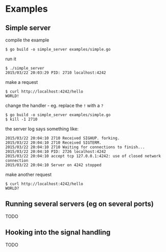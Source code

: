 # Examples

## Simple server

compile the example

    $ go build -o simple_server examples/simple.go

run it

    $ ./simple_server
    2015/03/22 20:03:29 PID: 2710 localhost:4242

make a request

    $ curl http://localhost:4242/hello
    WORLD!

change the handler - eg. replace the `!` with a `?`

    $ go build -o simple_server examples/simple.go
    $ kill -1 2710

the server log says something like:

    2015/03/22 20:04:10 2710 Received SIGHUP. forking.
    2015/03/22 20:04:10 2710 Received SIGTERM.
    2015/03/22 20:04:10 2710 Waiting for connections to finish...
    2015/03/22 20:04:10 PID: 2726 localhost:4242
    2015/03/22 20:04:10 accept tcp 127.0.0.1:4242: use of closed network connection
    2015/03/22 20:04:10 Server on 4242 stopped

make another request

    $ curl http://localhost:4242/hello
    WORLD?


## Running several servers (eg on several ports)

TODO

## Hooking into the signal handling

TODO
